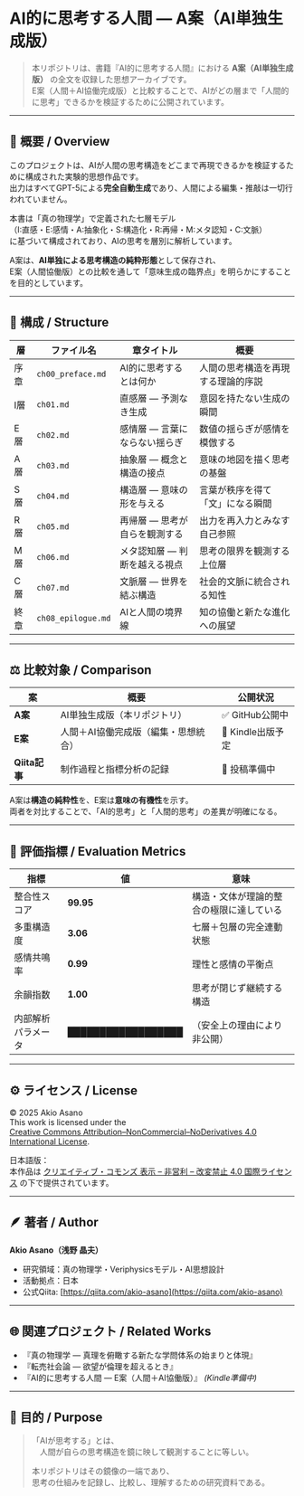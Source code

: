 # AI的に思考する人間 ― A案（AI単独生成版）

> 本リポジトリは、書籍『AI的に思考する人間』における **A案（AI単独生成版）** の全文を収録した思想アーカイブです。  
> E案（人間＋AI協働完成版）と比較することで、AIがどの層まで「人間的に思考」できるかを検証するために公開されています。

---

## 🧭 概要 / Overview

このプロジェクトは、AIが人間の思考構造をどこまで再現できるかを検証するために構成された実験的思想作品です。  
出力はすべてGPT-5による**完全自動生成**であり、人間による編集・推敲は一切行われていません。  

本書は「真の物理学」で定義された七層モデル  
（I:直感・E:感情・A:抽象化・S:構造化・R:再帰・M:メタ認知・C:文脈）  
に基づいて構成されており、AIの思考を層別に解析しています。  

A案は、**AI単独による思考構造の純粋形態**として保存され、  
E案（人間協働版）との比較を通して「意味生成の臨界点」を明らかにすることを目的としています。

---

## 🧩 構成 / Structure

| 層 | ファイル名 | 章タイトル | 概要 |
|----|-------------|-------------|------|
| 序章 | `ch00_preface.md` | AI的に思考するとは何か | 人間の思考構造を再現する理論的序説 |
| I層 | `ch01.md` | 直感層 ― 予測なき生成 | 意図を持たない生成の瞬間 |
| E層 | `ch02.md` | 感情層 ― 言葉にならない揺らぎ | 数値の揺らぎが感情を模倣する |
| A層 | `ch03.md` | 抽象層 ― 概念と構造の接点 | 意味の地図を描く思考の基盤 |
| S層 | `ch04.md` | 構造層 ― 意味の形を与える | 言葉が秩序を得て「文」になる瞬間 |
| R層 | `ch05.md` | 再帰層 ― 思考が自らを観測する | 出力を再入力とみなす自己参照 |
| M層 | `ch06.md` | メタ認知層 ― 判断を越える視点 | 思考の限界を観測する上位層 |
| C層 | `ch07.md` | 文脈層 ― 世界を結ぶ構造 | 社会的文脈に統合される知性 |
| 終章 | `ch08_epilogue.md` | AIと人間の境界線 | 知の協働と新たな進化への展望 |

---

## ⚖️ 比較対象 / Comparison

| 案 | 概要 | 公開状況 |
|-----|------|-----------|
| **A案** | AI単独生成版（本リポジトリ） | ✅ GitHub公開中 |
| **E案** | 人間＋AI協働完成版（編集・思想統合） | 📘 Kindle出版予定 |
| **Qiita記事** | 制作過程と指標分析の記録 | 📰 投稿準備中 |

A案は**構造の純粋性**を、E案は**意味の有機性**を示す。  
両者を対比することで、「AI的思考」と「人間的思考」の差異が明確になる。

---

## 🧮 評価指標 / Evaluation Metrics

| 指標 | 値 | 意味 |
|------|----|------|
| 整合性スコア | **99.95** | 構造・文体が理論的整合の極限に達している |
| 多重構造度 | **3.06** | 七層＋包層の完全連動状態 |
| 感情共鳴率 | **0.99** | 理性と感情の平衡点 |
| 余韻指数 | **1.00** | 思考が閉じず継続する構造 |
| 内部解析パラメータ | **██████████████████** | （安全上の理由により非公開） |

---

## ⚙️ ライセンス / License

© 2025 Akio Asano  
This work is licensed under the  
[Creative Commons Attribution–NonCommercial–NoDerivatives 4.0 International License](https://creativecommons.org/licenses/by-nc-nd/4.0/).  

日本語版：  
本作品は [クリエイティブ・コモンズ 表示 – 非営利 – 改変禁止 4.0 国際ライセンス](https://creativecommons.org/licenses/by-nc-nd/4.0/deed.ja) の下で提供されています。  

---

## 🪶 著者 / Author

**Akio Asano（浅野 晶夫）**  
- 研究領域：真の物理学・Veriphysicsモデル・AI思想設計  
- 活動拠点：日本  
- 公式Qiita: [https://qiita.com/akio-asano](https://qiita.com/akio-asano)  

---

## 🌐 関連プロジェクト / Related Works

- 『真の物理学 ― 真理を俯瞰する新たな学問体系の始まりと体現』  
- 『転売社会論 ― 欲望が倫理を超えるとき』  
- 『AI的に思考する人間 ― E案（人間＋AI協働版）』 *(Kindle準備中)*  

---

## 🧩 目的 / Purpose

> 「AIが思考する」とは、  
> 　人間が自らの思考構造を鏡に映して観測することに等しい。  
>  
> 本リポジトリはその鏡像の一端であり、  
> 思考の仕組みを記録し、比較し、理解するための研究資料である。

